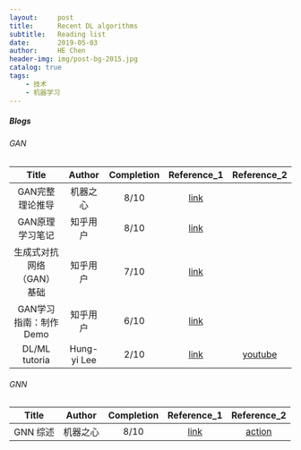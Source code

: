 ```yaml
---
layout:     post
title:      Recent DL algorithms
subtitle:   Reading list
date:       2019-05-03
author:     HE Chen
header-img: img/post-bg-2015.jpg
catalog: true
tags:
    - 技术
    - 机器学习
---
```


##### Blogs
###### GAN

|Title|Author|Completion|Reference_1|Reference_2|
|:---:|:---:|:---:|:---:|:---:|
|GAN完整理论推导|机器之心|8/10|[link](https://zhuanlan.zhihu.com/p/29837245)||
|GAN原理学习笔记|知乎用户|8/10|[link](https://zhuanlan.zhihu.com/p/27295635)||
|生成式对抗网络（GAN）基础|知乎用户|7/10|[link](https://zhuanlan.zhihu.com/p/30107433)||
|GAN学习指南：制作Demo|知乎用户|6/10|[link](https://zhuanlan.zhihu.com/p/24767059)||
|DL/ML tutoria|Hung-yi Lee|2/10|[link](http://speech.ee.ntu.edu.tw/~tlkagk/courses_ML16.html)|[youtube](https://www.youtube.com/channel/UC2ggjtuuWvxrHHHiaDH1dlQ)|


###### GNN

|Title|Author|Completion|Reference_1|Reference_2|
|:---:|:---:|:---:|:---:|:---:|
|GNN 综述|机器之心|8/10|[link](https://zhuanlan.zhihu.com/p/57235377)|[action](https://zhuanlan.zhihu.com/p/57235377)|
